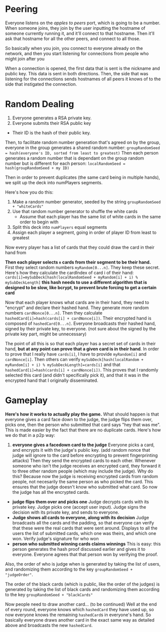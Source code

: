 # Peering
Everyone listens on the _apples to peers_ port, which is going to be a number. When someone joins, they join by the user inputting the hostname of someone currently running it, and it'll connect to that hostname. Then it'll ask that hostname for all the other peers, and connect to all those.

So basically when you join, you connect to everyone already on the network, and then you start listening for connections from people who might join after you

When a connection is opened, the first data that is sent is the nickname and public key. This data is sent in both directions.
Then, the side that was listening for the connections sends hostnames of all peers it knows of to the side that instigated the connection.
# Random Dealing
1. Everyone generates a RSA private key.
3. Everyone submits their RSA public key
* Their ID is the hash of their public key.

Then, to facilitate random number generation that's agreed on by the group, everyone in the group generates a shared random number:
`groupRandomSeed = hash(everyone's ID, sorted from least to greatest)`
Then each person generates a random number that is dependant on the group random number but is different for each person:
`localRandomSeed = hash(groupRandomSeed + my ID)`


Then in order to prevent duplicates (the same card being in multiple hands), we split up the deck into numPlayers segments.

Here's how you do this:

1. Make a random number generator, seeded by the string `groupRandomSeed + "whiteCards"`
2. Use that random number generator to shuffle the white cards
	* Assume that each player has the same list of white cards in the same order to begin with
3. Split this deck into `numPlayers` equal segments
4. Assign each player a segment, going in order of player ID from least to greatest

Now every player has a list of cards that they could draw the card in their hand from 

**Then each player selects `n` cards from their segment to be their hand.**
First they select random numbers `myRandom[0...n]`. They keep these secret.
Here's how they calculate the cardIndex of card i of their hand: `cards[i]=mySubDeck[hash(localRandomSeed + myRandom[i] + i) % mySubDeckLength]` **this hash needs to use a different algorithm that is designed to be slow, like bcrypt, to prevent brute forcing to get a certain card**

Now that each player knows what cards are in their hand, they need to "encrypt" and declare their hashed hand.
They generate more random numbers `cardNonce[0...n]`. Then they calculate `hashedCard[i]=hash(cards[i] + cardNonce[i])`. Their encrypted hand is composed of `hashedCard[0...n]`. Everyone broadcasts their hashed hand, signed by their private key, to everyone.  (not sure about the signed by the private key part, might be unnecessary)


The point of all this is so that each player has a secret set of cards in their hand, **but at any point can prove that a given card is in their hand**.
In order to prove that I really have `cards[i]`, I have to provide `myRandom[i]` and `cardNonce[i]`. Then others can verify `mySubDeck[hash(localRandom + myRandom[i] + i) % mySubDeckLength]=cards[i]` and that `hashedCard[i]=hash(cards[i] + cardNonce[i])`. This proves that I randomly selected this card (and didn't specifically pick it), and that it was in the encrypted hand that I originally disseminated. 



# Gameplay

**Here's how it works to actually play the game.** What should happen is that everyone gives a card face down to the judge, the judge flips them over, picks one, then the person who submitted that card says "hey that was me".
	This is made easier by the fact that there are no duplicate cards.
	Here's how we do that in a p2p way:

1. **everyone gives a facedown card to the judge**
Everyone picks a card, and encrypts it with the judge's public key. (add random nonce that judge will ignore to the card before encrypting to prevent fingerprinting attacks)
Then they send the encrypted cards to each other. Whenever someone who isn't the judge receives an encrypted card, they forward it to three other random people (which may include the judge).
	Why do this? Because now the judge is receiving encrypted cards from random people, not necesarily the same person as who picked the card. This ensures that the judge doesn't know who submitted what card.
		So now the judge has all the encrypted cards.
* **judge flips them over and picks one**
		Judge decrypts cards with its private key. Judge picks one (accept user input).
		Judge signs the decision with its private key, and sends to everyone.  
* **Judge shows all cards to everyone, along with its decision** Judge broadcasts all the cards and the padding, so that everyone can verify that these were the real cards that were sent around. Displays to all the users the list of submitted cards, which one was theirs, and which one won. Verify judge's signature for who won
* **person who submitted winning cards claims winnings**
		This is easy: this person generates the hash proof discussed earlier and gives it to everyone. 
		Everyone agrees that that person won by verifying the proof.




Also, the order of who is judge when is generated by taking the list of users, and randomizing them according to the key `groupRandomSeed + "judgeOrder"`. 

The order of the black cards (which is public, like the order of the judges) is generated by taking the list of black cards and randomizing them according to the key `groupRandomSeed + "blackCards"`




Now people need to draw another card... (to be continued)
Well at the end of every round, everyone knows which `hashedCard` they have used up, so now everyone knows the remaining `hashedCard`s in everyone's hand. So basically everyone draws another card in the exact same way as detailed above and broadcasts the new `hashedCard`.